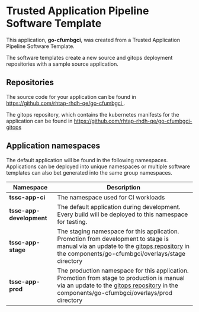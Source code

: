 # Trusted Application Pipeline Software Template

This application, **go-cfumbgci**, was created from a Trusted Application Pipeline Software Template.

The software templates create a new source and gitops deployment repositories with a sample source application. 

## Repositories

The source code for your application can be found in [https://github.com/rhtap-rhdh-qe/go-cfumbgci ](https://github.com/rhtap-rhdh-qe/go-cfumbgci ).
 
The gitops repository, which contains the kubernetes manifests for the application can be found in 
[https://github.com/rhtap-rhdh-qe/go-cfumbgci-gitops ](https://github.com/rhtap-rhdh-qe/go-cfumbgci-gitops ) 

## Application namespaces 

The default application will be found in the following namespaces. Applications can be deployed into unique namespaces or multiple software templates can also bet generated into the same group namespaces.  

|  Namespace   |  Description   |  
| -------- | -------- |
| **tssc-app-ci** | The namespace used for CI workloads |
| **tssc-app-development** | The default application during development. Every build will be deployed to this namespace for testing. |
| **tssc-app-stage** | The staging namespace for this application. Promotion from development to stage is manual via an update to the [gitops repository](https://github.com/rhtap-rhdh-qe/go-cfumbgci-gitops ) in the components/go-cfumbgci/overlays/stage directory |
| **tssc-app-prod** | The production namespace for this application. Promotion from stage to production is manual via an update to the [gitops repository](https://github.com/rhtap-rhdh-qe/go-cfumbgci-gitops ) in the components/go-cfumbgci/overlays/prod directory |